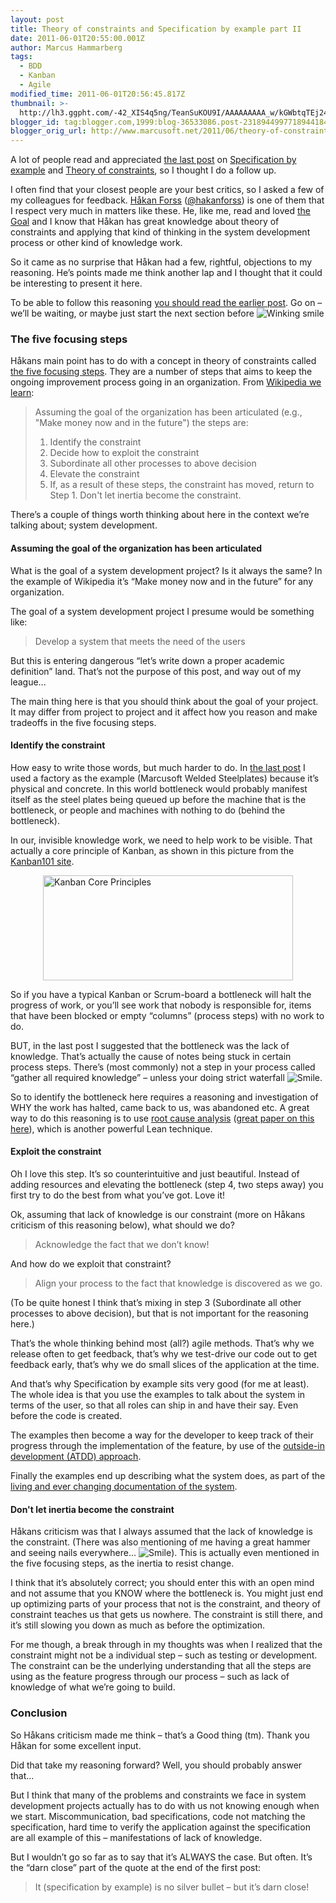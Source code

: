 ```yaml
---
layout: post
title: Theory of constraints and Specification by example part II
date: 2011-06-01T20:55:00.001Z
author: Marcus Hammarberg
tags:
  - BDD
  - Kanban
  - Agile
modified_time: 2011-06-01T20:56:45.817Z
thumbnail: >-
  http://lh3.ggpht.com/-42_XIS4q5ng/TeanSuKOU9I/AAAAAAAAA_w/kGWbtqTEj24/s72-c/wlEmoticon-winkingsmile%25255B2%25255D.png?imgmax=800
blogger_id: tag:blogger.com,1999:blog-36533086.post-2318944997718944184
blogger_orig_url: http://www.marcusoft.net/2011/06/theory-of-constraints-and-specification.html
---
```



A lot of people read and appreciated <a
href="http://www.marcusoft.net/2011/05/specification-by-example-and-theory-of.html"
target="_blank">the last post</a> on
<a href="http://specificationbyexample.com/"
target="_blank">Specification by example</a> and
<a href="http://en.wikipedia.org/wiki/Theory_of_Constraints"
target="_blank">Theory of constraints</a>, so I thought I do a follow
up.

I often find that your closest people are your best critics, so I asked
a few of my colleagues for feedback.
<a href="http://hakanforss.wordpress.com/" target="_blank">Håkan
Forss</a> (<a href="http://twitter.com/#!/hakanforss"
target="_blank">@hakanforss</a>) is one of them that I respect very much
in matters like these. He, like me, read and loved <a
href="http://www.amazon.com/Goal-Process-Ongoing-Improvement/dp/0884271781"
target="_blank">the Goal</a> and I know that Håkan has great knowledge
about theory of constraints and applying that kind of thinking in the
system development process or other kind of knowledge work.

So it came as no surprise that Håkan had a few, rightful, objections to
my reasoning. He’s points made me think another lap and I thought that
it could be interesting to present it here.

To be able to follow this reasoning <a
href="http://www.marcusoft.net/2011/05/specification-by-example-and-theory-of.html"
target="_blank">you should read the earlier post</a>. Go on – we’ll be
waiting, or maybe just start the next section before <img
src="http://lh3.ggpht.com/-42_XIS4q5ng/TeanSuKOU9I/AAAAAAAAA_w/kGWbtqTEj24/wlEmoticon-winkingsmile%25255B2%25255D.png?imgmax=800"
class="wlEmoticon wlEmoticon-winkingsmile"
style="border-bottom-style: none; border-left-style: none; border-top-style: none; border-right-style: none"
alt="Winking smile" />

### The five focusing steps

Håkans main point has to do with a concept in theory of constraints
called <a
href="http://en.wikipedia.org/wiki/Theory_of_Constraints#The_five_focusing_steps"
target="_blank">the five focusing steps</a>. They are a number of steps
that aims to keep the ongoing improvement process going in an
organization. From <a
href="http://en.wikipedia.org/wiki/Theory_of_Constraints#The_five_focusing_steps"
target="_blank">Wikipedia we learn</a>:

> Assuming the goal of the organization has been articulated (e.g.,
> "Make money now and in the future") the steps are:
>
> 1. Identify the constraint
> 2. Decide how to exploit the constraint
> 3. Subordinate all other processes to above decision
> 4. Elevate the constraint
> 5. If, as a result of these steps, the constraint has moved, return
>     to Step 1. Don't let inertia become the constraint.

There’s a couple of things worth thinking about here in the context
we’re talking about; system development.

#### **Assuming the goal of the organization has been articulated**

What is the goal of a system development project? Is it always the same?
In the example of Wikipedia it’s “Make money now and in the future” for
any organization.

The goal of a system development project I presume would be something
like:

> Develop a system that meets the need of the users

But this is entering dangerous “let’s write down a proper academic
definition” land. That’s not the purpose of this post, and way out of my
league...

The main thing here is that you should think about the goal of your
project. It may differ from project to project and it affect how you
reason and make tradeoffs in the five focusing steps.

#### Identify the constraint

How easy to write those words, but much harder to do. In <a
href="http://www.marcusoft.net/2011/05/specification-by-example-and-theory-of.html"
target="_blank">the last post</a> I used a factory as the example
(Marcusoft Welded Steelplates) because it’s physical and concrete. In
this world bottleneck would probably manifest itself as the steel plates
being queued up before the machine that is the bottleneck, or people and
machines with nothing to do (behind the bottleneck).

In our, invisible knowledge work, we need to help work to be visible.
That actually a core principle of Kanban, as shown in this picture from
the
<a href="http://www.kanban101.com/" target="_blank">Kanban101 site</a>.

<img
src="http://www.kanban101.com.php5-7.dfw1-1.websitetestlink.com/wordpress/wp-content/uploads/2009/12/stickies1b.png"
style="display: block; float: none; margin-left: auto; margin-right: auto"
width="400" height="168" alt="Kanban Core Principles" />

So if you have a typical Kanban or Scrum-board a bottleneck will halt
the progress of work, or you’ll see work that nobody is responsible for,
items that have been blocked or empty “columns” (process steps) with no
work to do.

BUT, in the last post I suggested that the bottleneck was the lack of
knowledge. That’s actually the cause of notes being stuck in certain
process steps. There’s (most commonly) not a step in your process called
“gather all required knowledge” – unless your doing strict waterfall
<img
src="http://lh3.ggpht.com/-xR9bM8sdFe8/TeanTCcEYbI/AAAAAAAAA_0/fcka5GAvpTE/wlEmoticon-smile%25255B2%25255D.png?imgmax=800"
class="wlEmoticon wlEmoticon-smile"
style="border-bottom-style: none; border-left-style: none; border-top-style: none; border-right-style: none"
alt="Smile" />.

So to identify the bottleneck here requires a reasoning and
investigation of WHY the work has halted, came back to us, was abandoned
etc. A great way to do this reasoning is to use
<a href="http://en.wikipedia.org/wiki/Root_cause_analysis"
target="_blank">root cause analysis</a>
(<a href="http://www.crisp.se/henrik.kniberg/cause-effect-diagrams.pdf"
target="_blank">great paper on this here</a>), which is another powerful
Lean technique.

#### Exploit the constraint

Oh I love this step. It’s so counterintuitive and just beautiful.
Instead of adding resources and elevating the bottleneck (step 4, two
steps away) you first try to do the best from what you’ve got. Love it!

Ok, assuming that lack of knowledge is our constraint (more on Håkans
criticism of this reasoning below), what should we do?

> Acknowledge the fact that we don’t know!

And how do we exploit that constraint?

> Align your process to the fact that knowledge is discovered as we go.

(To be quite honest I think that’s mixing in step 3 (Subordinate all
other processes to above decision), but that is not important for the
reasoning here.)

That’s the whole thinking behind most (all?) agile methods. That’s why
we release often to get feedback, that’s why we test-drive our code out
to get feedback early, that’s why we do small slices of the application
at the time.

And that’s why Specification by example sits very good (for me at
least). The whole idea is that you use the examples to talk about the
system in terms of the user, so that all roles can ship in and have
their say. Even before the code is created.

The examples then become a way for the developer to keep track of their
progress through the implementation of the feature, by use of the
<a href="http://en.wikipedia.org/wiki/Outside–in_software_development"
target="_blank">outside-in development (ATDD) approach</a>.

Finally the examples end up describing what the system does, as part of
the <a href="http://specificationbyexample.com/key_ideas.html"
target="_blank">living and ever changing documentation of the system</a>.

#### Don't let inertia become the constraint

Håkans criticism was that I always assumed that the lack of knowledge is
the constraint. (There was also mentioning of me having a great hammer
and seeing nails everywhere... <img
src="http://lh3.ggpht.com/-xR9bM8sdFe8/TeanTCcEYbI/AAAAAAAAA_0/fcka5GAvpTE/wlEmoticon-smile%25255B2%25255D.png?imgmax=800"
class="wlEmoticon wlEmoticon-smile"
style="border-bottom-style: none; border-left-style: none; border-top-style: none; border-right-style: none"
alt="Smile" />). This is actually even mentioned in the five focusing
steps, as the inertia to resist change.

I think that it’s absolutely correct; you should enter this with an open
mind and not assume that you KNOW where the bottleneck is. You might
just end up optimizing parts of your process that not is the constraint,
and theory of constraint teaches us that gets us nowhere. The constraint
is still there, and it’s still slowing you down as much as before the
optimization.

For me though, a break through in my thoughts was when I realized that
the constraint might not be a individual step – such as testing or
development. The constraint can be the underlying understanding that all
the steps are using as the feature progress through our process – such
as lack of knowledge of what we’re going to build.

### Conclusion

So Håkans criticism made me think – that’s a Good thing (tm). Thank you
Håkan for some excellent input.

Did that take my reasoning forward? Well, you should probably answer
that...

But I think that many of the problems and constraints we face in system
development projects actually has to do with us not knowing enough when
we start. Miscommunication, bad specifications, code not matching the
specification, hard time to verify the application against the
specification are all example of this – manifestations of lack of
knowledge.

But I wouldn’t go so far as to say that it’s ALWAYS the case. But often.
It’s the “darn close” part of the quote at the end of the first post:

> It (specification by example) is no silver bullet – but it’s darn
> close!
